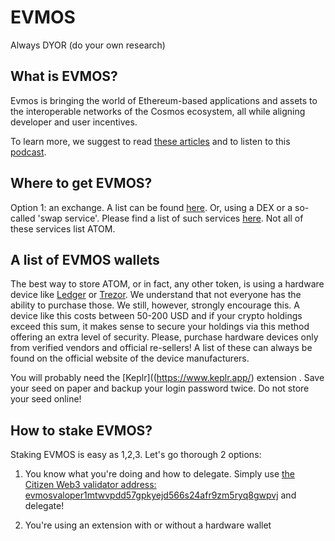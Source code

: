# EVMOS

Always DYOR (do your own research)

## What is EVMOS?
Evmos is bringing the world of Ethereum-based applications and assets to the interoperable networks of the Cosmos ecosystem, all while aligning developer and user incentives. 

To learn more, we suggest to read [these articles]([https://citizen-cosmos.github.io/blog/#evmos-rule-em-all](https://citizenweb3.github.io/manuscripts/tags/evmos/)) and to listen to this [podcast](https://www.citizencosmos.space/evmos).

## Where to get EVMOS?
Option 1: an exchange. A list can be found [here](https://www.coingecko.com/en/coins/evmos#markets). Or, using a DEX or a so-called 'swap service'. Please find a list of such services [here](https://github.com/serejandmyself/cryptowiki/blob/master/cryptowiki.md#no-kycaml). Not all of these services list ATOM.

## A list of EVMOS wallets
The best way to store ATOM, or in fact, any other token, is using a hardware device like [Ledger](https://www.ledger.com/) or [Trezor](https://trezor.io/). We understand that not everyone has the ability to purchase those. We still, however, strongly encourage this. A device like this costs between 50-200 USD and if your crypto holdings exceed this sum, it makes sense to secure your holdings via this method offering an extra level of security. Please, purchase hardware devices only from verified vendors and official re-sellers! A list of these can always be found on the official website of the device manufacturers.

You will probably need the [Keplr]((https://www.keplr.app/) extension . Save your seed on paper and backup your login password twice. Do not store your seed online!

## How to stake EVMOS?
Staking EVMOS is easy as 1,2,3. Let's go thorough 2 options:

1) You know what you're doing and how to delegate. Simply use [the Citizen Web3 validator address: evmosvaloper1mtwvpdd57gpkyejd566s24afr9zm5ryq8gwpvj](https://www.mintscan.io/evmos/validators/evmosvaloper1mtwvpdd57gpkyejd566s24afr9zm5ryq8gwpvj) and delegate!

2) You're using an extension with or without a hardware wallet

